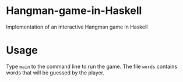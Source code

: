 # Hangman-game-in-Haskell
Implementation of an interactive Hangman game in Haskell

# Usage
Type ```main``` to the command line to run the game.
The file ```words``` contains words that will be guessed by the player.
